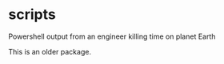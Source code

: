 # scripts
Powershell output from an engineer killing time on planet Earth

This is an older package.
